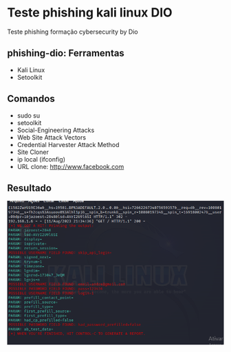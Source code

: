 # Teste phishing kali linux DIO


Teste phishing formação cybersecurity by Dio


## phishing-dio: Ferramentas

- Kali Linux
- Setoolkit

## Comandos

- sudo su
- setoolkit
- Social-Engineering Attacks
- Web Site Attack Vectors
- Credential Harvester Attack Method
- Site Cloner
- ip local (ifconfig)
- URL clone:  http://www.facebook.com

## Resultado

![Alt text](./phishing-dio.PNG)
